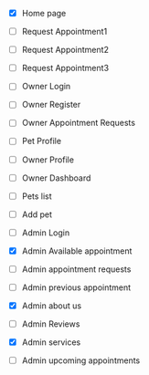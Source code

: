 - [x] Home page
- [ ] Request Appointment1
- [ ] Request Appointment2
- [ ] Request Appointment3
- [ ] Owner Login
- [ ] Owner Register 
- [ ] Owner Appointment Requests
- [ ] Pet Profile
- [ ] Owner Profile
- [ ] Owner Dashboard
- [ ] Pets list
- [ ] Add pet
- [ ] Admin Login
- [x] Admin Available appointment
- [ ] Admin appointment requests
- [ ] Admin previous appointment
- [x] Admin about us
- [ ] Admin Reviews
- [x] Admin services
- [ ] Admin upcoming appointments



